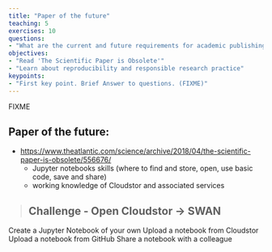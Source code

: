 ```yaml
---
title: "Paper of the future"
teaching: 5
exercises: 10
questions:
- "What are the current and future requirements for academic publishing?"
objectives:
- "Read 'The Scientific Paper is Obsolete'"
- "Learn about reproducibility and responsible research practice"
keypoints:
- "First key point. Brief Answer to questions. (FIXME)"
---
```

FIXME

## Paper of the future:
* https://www.theatlantic.com/science/archive/2018/04/the-scientific-paper-is-obsolete/556676/
    * Jupyter notebooks skills (where to find and store, open, use basic code, save and share)
    * working knowledge of Cloudstor and associated services

> ## Challenge - Open Cloudstor -> SWAN
Create a Jupyter Notebook of your own
Upload a notebook from Cloudstor
Upload a notebook from GitHub
Share a notebook with a colleague

